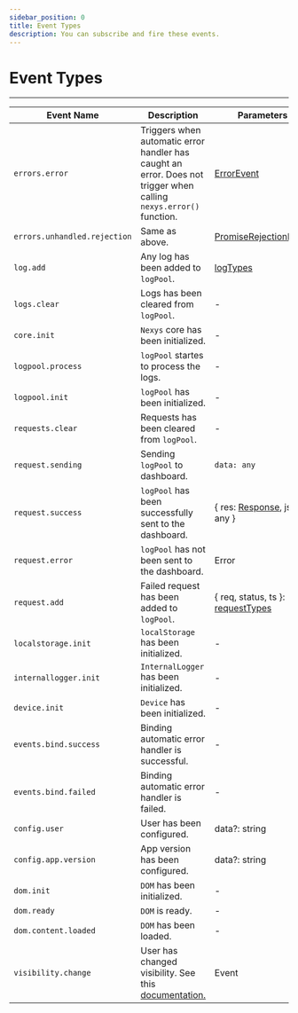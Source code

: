 ```yaml
---
sidebar_position: 0
title: Event Types
description: You can subscribe and fire these events.
---
```


# Event Types

---

| Event Name | Description | Parameters |
| --- | --- | --- |
| `errors.error` | Triggers when automatic error handler has caught an error. Does not trigger when calling `nexys.error()` function. | [ErrorEvent](https://developer.mozilla.org/en-US/docs/Web/API/ErrorEvent) |
| `errors.unhandled.rejection` | Same as above. | [PromiseRejectionEvent](https://developer.mozilla.org/en-US/docs/Web/API/PromiseRejectionEvent)
| `log.add` | Any log has been added to `logPool`. | [logTypes](https://github.com/erenkulaksiz/nexys/blob/master/packages/nexys/src/types.ts#L67)
| `logs.clear` | Logs has been cleared from `logPool`. | - |
| `core.init` | `Nexys` core has been initialized. | - |
| `logpool.process` | `logPool` startes to process the logs. | - |
| `logpool.init` | `logPool` has been initialized. | - |
| `requests.clear` | Requests has been cleared from `logPool`. | - |
| `request.sending` | Sending `logPool` to dashboard. | `data: any` |
| `request.success` | `logPool` has been successfully sent to the dashboard. | { res: [Response](https://developer.mozilla.org/en-US/docs/Web/API/Response), json: any } |
| `request.error` | `logPool` has not been sent to the dashboard.  | Error |
| `request.add` | Failed request has been added to `logPool`. | { req, status, ts }: [requestTypes](https://github.com/erenkulaksiz/nexys/blob/master/packages/nexys/src/types.ts#L96)
| `localstorage.init` | `localStorage` has been initialized. | - |
| `internallogger.init` | `InternalLogger` has been initialized. | - |
| `device.init` | `Device` has been initialized. | - |
| `events.bind.success` | Binding automatic error handler is successful. | - |
| `events.bind.failed` | Binding automatic error handler is failed. | - |
| `config.user` | User has been configured. | data?: string |
| `config.app.version` | App version has been configured. | data?: string |
| `dom.init` | `DOM` has been initialized. | - |
| `dom.ready` | `DOM` is ready. | - |
| `dom.content.loaded` | `DOM` has been loaded. | - |
| `visibility.change` | User has changed visibility. See this [documentation.](https://developer.mozilla.org/en-US/docs/Web/API/Document/visibilitychange_event) | Event |
